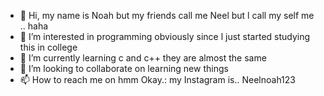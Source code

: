 - 👋 Hi, my name is Noah but my friends call me Neel but l call my self me .. haha
- 👀 I’m interested in programming obviously since l just started studying this in college
- 🌱 I’m currently learning c and c++ they are almost the same
- 💞️ I’m looking to collaborate on learning new things
- 📫 How to reach me on hmm Okay.: my Instagram is.. Neelnoah123

<!---
maxlevel101/maxlevel101 is a ✨ special ✨ repository because its `README.md` (this file) appears on your GitHub profile.
You can click the Preview link to take a look at your changes.
--->
